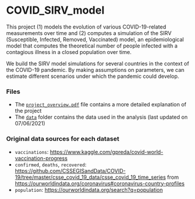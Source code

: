 # COVID_SIRV_model

This project (1) models the evolution of various COVID-19-related measurements over time and (2) computes a simulation of the SIRV (Susceptible, Infected, Removed, Vaccinated) model, an epidemiological model that computes the theoretical number of people infected with a contagious illness in a closed population over time.

We build the SIRV model simulations for several countries in the context of the COVID-19 pandemic. By making assumptions on parameters, we can estimate different scenarios under which the pandemic could develop.

### Files
- The [`project_overview.pdf`](./project_overview.pdf) file contains a more detailed explanation of the project
- The [`data`](./data) folder contains the data used in the analysis (last updated on 07/06/2021)

### Original data sources for each dataset

- `vaccinations`: https://www.kaggle.com/gpreda/covid-world-vaccination-progress
- `confirmed`, `deaths`, `recovered`: https://github.com/CSSEGISandData/COVID-19/tree/master/csse_covid_19_data/csse_covid_19_time_series from https://ourworldindata.org/coronavirus#coronavirus-country-profiles
- `population`: https://ourworldindata.org/search?q=population
